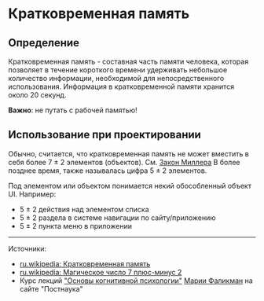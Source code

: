 # Кратковременная память

## Определение

Кратковременная память - составная часть памяти человека, которая позволяет в течение короткого времени удерживать небольшое количество информации, необходимой для непосредственного использования. Информация в кратковременной памяти хранится около 20 секунд. 

**Важно**: не путать с рабочей памятью!

## Использование при проектировании

Обычно, считается, что кратковременная память не может вместить в себя более 7 ± 2 элементов (объектов). См. [Закон Миллера](cognitive-millers-law.md)
В более позднее время, также называлась цифра 5 ± 2 элементов.

Под элементом или объектом понимается некий обособленный объект UI. Например:

- 5 ± 2 действия над элементом списка
- 5 ± 2 раздела в системе навигации по сайту/приложению
- 5 ± 2 пункта меню в приложении


----

Источники:

- [ru.wikipedia: Кратковременная память](https://ru.wikipedia.org/wiki/Кратковременная_память)
- [ru.wikipedia: Магическое число 7 плюс-минус 2](https://ru.wikipedia.org/wiki/Магическое_число_семь_плюс-минус_два)
- Курс лекций ["Основы когнитивной психологии"](https://postnauka.ru/courses/54141) [Марии Фаликман](https://postnauka.ru/author/falikman) на сайте "Постнаука"
